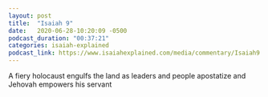 ```yaml
---
layout: post
title:  "Isaiah 9"
date:   2020-06-28-10:20:09 -0500
podcast_duration: "00:37:21"
categories: isaiah-explained
podcast_link: https://www.isaiahexplained.com/media/commentary/Isaiah9.mp3
---
```

A fiery holocaust engulfs the land as leaders and people apostatize and Jehovah empowers his servant
